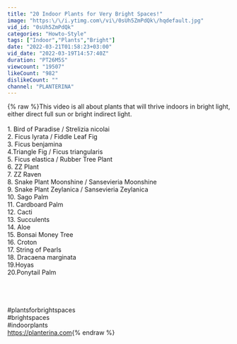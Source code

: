 ```yaml
---
title: "20 Indoor Plants for Very Bright Spaces!"
image: "https:\/\/i.ytimg.com\/vi\/0sUh5ZmPdQk\/hqdefault.jpg"
vid_id: "0sUh5ZmPdQk"
categories: "Howto-Style"
tags: ["Indoor","Plants","Bright"]
date: "2022-03-21T01:58:23+03:00"
vid_date: "2022-03-19T14:57:40Z"
duration: "PT26M5S"
viewcount: "19507"
likeCount: "982"
dislikeCount: ""
channel: "PLANTERINA"
---
```

{% raw %}This video is all about plants that will thrive indoors in bright light, either direct full sun or bright indirect light.<br /><br />1. Bird of Paradise / Strelizia nicolai<br />2. Ficus lyrata / Fiddle Leaf Fig<br />3. Ficus benjamina<br />4.Triangle Fig / Ficus triangularis<br />5. Ficus elastica / Rubber Tree Plant<br />6. ZZ Plant<br />7. ZZ Raven<br />8. Snake Plant Moonshine / Sansevieria Moonshine<br />9. Snake Plant Zeylanica / Sansevieria Zeylanica<br />10. Sago Palm<br />11. Cardboard Palm<br />12. Cacti<br />13. Succulents<br />14. Aloe<br />15. Bonsai Money Tree<br />16. Croton<br />17. String of Pearls<br />18. Dracaena marginata<br />19.Hoyas<br />20.Ponytail Palm<br /><br /><br /><br /><br />#plantsforbrightspaces<br />#brightspaces<br />#indoorplants<br /><a rel="nofollow" target="blank" href="https://planterina.com">https://planterina.com</a>{% endraw %}
